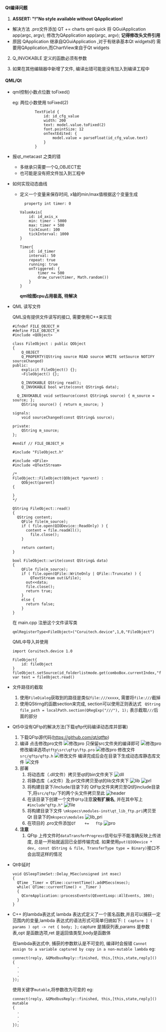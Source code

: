 #### Qt编译问题
1. **ASSERT: "!"No style available without QApplication!**
- 解决方法
  .pro文件添加 QT += charts qml quick
  将 QGuiApplication app(argc, argv); 修改为QApplication app(argc, argv); **记得修改头文件引用**
- 原因
  QApplication 继承自QGuiApplication ,对于有继承基本Qt widgets的 需要用QApplication,而ChartView来自于Qt widgets

2. Q_INVOKABLE 定义的函数必须有参数

3. 如果在其他编辑器中新增了文件, 编译出错可能是没有加入到编译工程中



#### QML/Qt
- qml控制小数点位数 toFixed()

  eg: 两位小数使用 toFixed(2)
  ```
            TextField {
                id: id_cfg_value
                width: 200
                text: model.value.toFixed(2)
                font.pointSize: 12
                onTextEdited: {
                    model.value = parseFloat(id_cfg_value.text)
                }
            }
  ```

- 报qt_metacast 之类的错
  - 多继承只需要一个Q_OBJECT宏
  - 也可能是没有把文件加入到工程中

- 如何实现动态曲线
  - 定义一个变量来保存时间, x轴的min/max值根据这个变量生成
    ```
      property int timer: 0
    ```

    ```
    ValueAxis{
        id: id_axis_x
        min: timer - 5000
        max: timer + 500
        tickCount: 100
        tickInterval: 1000
    }
    ```
    ```
    Timer{
        id: id_timer
        interval: 50
        repeat: true
        running: true
        onTriggered: {
            timer += 500
            draw_curve(timer, Math.random())
        }
    }
    ```
    **qml绘图cpu占用极高, 待解决**

 
- QML 读写文件

  QML没有提供文件读写的接口, 需要使用C++来实现
  ```
  #ifndef FILE_OBJECT_H
  #define FILE_OBJECT_H
  #include <QObject>

  class FileObject : public QObject
  {
      Q_OBJECT
      Q_PROPERTY(QString source READ source WRITE setSource NOTIFY sourceChanged)
  public:
      explicit FileObject() {};
      ~FileObject() {};

      Q_INVOKABLE QString read();
      Q_INVOKABLE bool write(const QString& data);
      
    Q_INVOKABLE void setSource(const QString& source) { m_source = source; };
      QString source() { return m_source; }
      
  signals:
      void sourceChanged(const QString& source);

  private:
      QString m_source;
  };

  #endif // FILE_OBJECT_H
  ```

  ```
  #include "FileObject.h"

  #include <QFile>
  #include <QTextStream>

  /*
  FileObject::FileObject(QObject *parent) :
      QObject(parent)
  {

  }
  */

  QString FileObject::read()
  {
    QString content;
      QFile file(m_source);
      if ( file.open(QIODevice::ReadOnly) ) {
        content = file.readAll();
          file.close();
      } 
      
      return content;
  }

  bool FileObject::write(const QString& data)
  {
      QFile file(m_source);
      if ( file.open(QFile::WriteOnly | QFile::Truncate) ) {
          QTextStream out(&file);
        out<<data;
        file.close();
        return true;
      }
      else {
        return false;
      }
  }
  ```

  在 main.cpp 注册这个文件读写类
  ```
  qmlRegisterType<FileObject>("Coruitech.device",1,0,"FileObject")
  ```

  QML中导入并使用
  ```
  import Coruitech.device 1.0

  FileObject{
      id: fileObject
  }
  fileObject.setSource(id_folderlistmode.get(comboBox.currentIndex,"filePath"))
  var text = fileObject.read()
  ```  

- 文件路径的截取
  1. 使用```FileDialog```获取到的路径是类似```file:///xxxxx```, 需要将```file:///```截掉
  2. 使用QStirng的函数section来完成, section可以使用正则表达式
      ``` QString file_path = localPath.section(QRegExp("///"), 1);```
      表示截取```///```后面的部分

- Qt5中没有QFtp的解决方法(下载qftp代码编译动态库并部署)
  1. 下载QFtp源代码(https://github.com/qt/qtftp)
  2. 编译
  点击修改pro文件
  ![修改pro](img/qftp_modifiy_pro.png)
  只保留src文件夹的编译即可
  ![修改pro](img/qftp_modifiy_pro_2.png)
  修改编译选项```qtftp\src\qftp\ftp.pro```
  ![修改pro](img/qftp_modifiy_pro_3.png)
  修改文件```src/qftp/qftp.h```
  ![修改文件](img/qftp_modifiy_ftph.png)
  编译完成后会在目录下生成动态库静态库文件
  ![文件](img/qftp_lib.png)
  3. 部署
      1. 将动态库（.dll文件）拷贝至qt的bin文件夹下
      ![dll](img/qt_dll.png)
      2. 将静态库（.a文件）及.prl文件拷贝至qt的lib文件夹下
      ![lib](img/qt_lib.png)
      ![prl](img/qt_prl.png)
      3. 将构建目录下/include/目录下的 QtFtp文件夹拷贝至Qt的include目录下,将```src/qftp/```下的两个头文件拷贝至此
      ![header](img/qt_header.png)
      4. 在该目录下创建一个文件```QFtp```注意**没有扩展名**, 并在其中写上```#include"qftp.h"```
      ![file](img/qt_file.png)
      5. 将构建目录下文件 ```\mkspecs\modules-inst\qt_lib_ftp.pri```拷贝至 Qt 目录下的```mkspecs\modules```
      ![lib_pri](img/qt_lib_pri.png)
      6. 在项目的 .pro文件添加```QT    +=   ftp```
      ![pro](img/qt_pro.png)
    4. **注意**
        1. QFtp 上传文件时```dataTransferProgress```信号似乎不能准确反映上传进度, 总是一开始就返回已全部传输完成. 如果使用```put(QIODevice * dev, const QString & file, TransferType type = Binary)```接口不会出现这样的情况

- Qt中延时
  ```
  void QSleepTimeSet::Delay_MSec(unsigned int msec)
  {
    QTime _Timer = QTime::currentTime().addMSecs(msec);
    while( QTime::currentTime() < _Timer )
    {
      QCoreApplication::processEvents(QEventLoop::AllEvents, 100);
    }
  }
  ```

- C++ 的lambda表达式
  lambda 表达式定义了一个匿名函数,并且可以捕获一定范围内的变量,lambda 表达式的语法形式可简单归纳如下:
  ```[ capture ] ( params ) opt -> ret { body; };```
  capture 是捕获列表,params 是参数表,opt 是函数选项,ret 是返回值类型,body是函数体

  在lambda表达式中, 捕获的参数默认是不可变的, 编译时会报错
    ```Cannot assign to a variable captured by copy in a non-mutable lambda```
    eg:
    ```
    connect(reply, &QModbusReply::finished, this,[this,state,reply]()
    {
      .
      .
      .
    });
    ```
  使用关键字```mutable```,将参数改为可变的
  eg:
  ```
  connect(reply, &QModbusReply::finished, this,[this,state,reply]() mutable
  {
    .
    .
    .
  });
  ```
